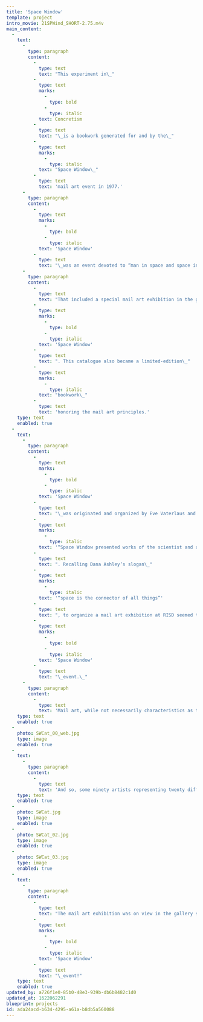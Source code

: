 ```yaml
---
title: 'Space Window'
template: project
intro_movie: 21SPWind_SHORT-2.75.m4v
main_content:
  -
    text:
      -
        type: paragraph
        content:
          -
            type: text
            text: "This experiment in\_"
          -
            type: text
            marks:
              -
                type: bold
              -
                type: italic
            text: Concretism
          -
            type: text
            text: "\_is a bookwork generated for and by the\_"
          -
            type: text
            marks:
              -
                type: italic
            text: "Space Window\_"
          -
            type: text
            text: 'mail art event in 1977.'
      -
        type: paragraph
        content:
          -
            type: text
            marks:
              -
                type: bold
              -
                type: italic
            text: 'Space Window'
          -
            type: text
            text: "\_was an event devoted to “man in space and space in art”. From September 14 through October 4, 1977, within various spaces of RISD and Brown University both artworks and space artifacts (including lunar soil!) were presented, along with a series of lectures, seminars, and other public events, featuring a variety of groups and individuals whose work deals with aspects of outer and/or inner space.\_"
      -
        type: paragraph
        content:
          -
            type: text
            text: "That included a special mail art exhibition in the gallery space of Market House, featuring some ninety artists from twenty different countries, moved into action, and aided by our global postal system. Each submission of work was documented in a catalogue called\_"
          -
            type: text
            marks:
              -
                type: bold
              -
                type: italic
            text: 'Space Window'
          -
            type: text
            text: ". This catalogue also became a limited-edition\_"
          -
            type: text
            marks:
              -
                type: italic
            text: "bookwork\_"
          -
            type: text
            text: 'honoring the mail art principles.'
    type: text
    enabled: true
  -
    text:
      -
        type: paragraph
        content:
          -
            type: text
            marks:
              -
                type: bold
              -
                type: italic
            text: 'Space Window'
          -
            type: text
            text: "\_was originated and organized by Eve Vaterlaus and John Waltemath. In their own words\_"
          -
            type: text
            marks:
              -
                type: italic
            text: '“Space Window presented works of the scientist and artist alike, not to illustrate their differences, but to demonstrate that the search for greater knowledge is common to both, aiming to broaden the channels of communication between the two”'
          -
            type: text
            text: ". Recalling Dana Ashley‘s slogan\_"
          -
            type: text
            marks:
              -
                type: italic
            text: '“space is the connector of all things”'
          -
            type: text
            text: ", to organize a mail art exhibition at RISD seemed to be particularly appropriate to become part of the\_"
          -
            type: text
            marks:
              -
                type: bold
              -
                type: italic
            text: 'Space Window'
          -
            type: text
            text: "\_event.\_"
      -
        type: paragraph
        content:
          -
            type: text
            text: 'Mail art, while not necessarily characteristics as today’s world of art, had been an active and growing activity in past decade among the avant-garde. At least partially created out of the need and desire to circumvent the limitations of established outlets for exhibition and publishing, with whose traditions and conventions so many artists today are characteristically in conflict, it has become an exciting and vital alternative and as a communication system used by hundreds of artists around the world, with its results as valid as anything out there today.'
    type: text
    enabled: true
  -
    photo: SWCat_00_web.jpg
    type: image
    enabled: true
  -
    text:
      -
        type: paragraph
        content:
          -
            type: text
            text: 'And so, some ninety artists representing twenty different countries connected their spaces with ours in Providence, RI, moved to action by the ‘external network” and aided by our global postal system. Each person who submitted work to the mail art exhibition was accepted and exhibited, (i.e., no editing of artists or their work, since exclusion would be to violate the basic concept and principles of mail art). Which is not to say that there were so that there were no “irrelevant” works included, but any such editing was left up to the individual/viewer/reader/listener.'
    type: text
    enabled: true
  -
    photo: SWCat.jpg
    type: image
    enabled: true
  -
    photo: SWCat_02.jpg
    type: image
    enabled: true
  -
    photo: SWCat_03.jpg
    type: image
    enabled: true
  -
    text:
      -
        type: paragraph
        content:
          -
            type: text
            text: "The mail art exhibition was on view in the gallery space of Market House (a historic building constructed in 1775, known as the “communication center” of Providence, now part of the RISD campus). It was on display for almost 5 weeks—in general since parts lingered on for longer as some works arrived late and were then honored to be exhibited. The material proved as a vibrant and provocative addition to the enormously successful\_"
          -
            type: text
            marks:
              -
                type: bold
              -
                type: italic
            text: 'Space Window'
          -
            type: text
            text: "\_event!"
    type: text
    enabled: true
updated_by: a726f1e0-85b0-48e3-939b-db6b8482c1d0
updated_at: 1622062291
blueprint: projects
id: ada24acd-b634-4295-a61a-b8db5a560088
---
```

